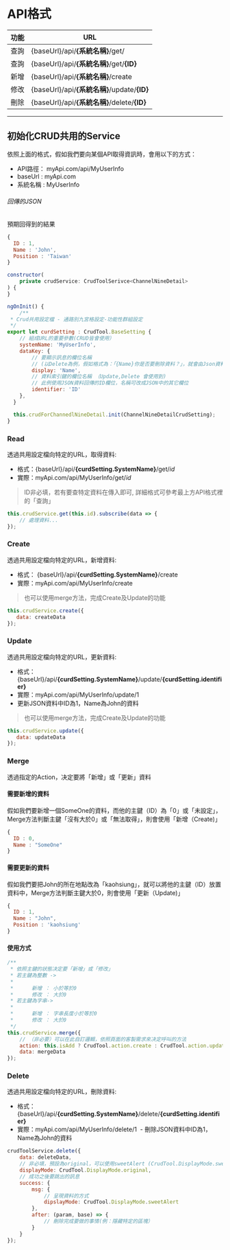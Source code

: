 # API格式

| 功能 	| URL                                      	| 
| ---- | ---- |
| 查詢 	| {baseUrl}/api/**{系統名稱}**/get/             	|
| 查詢  	| {baseUrl}/api/**{系統名稱}**/get/**{ID}**             	|
| 新增 	| {baseUrl}/api/**{系統名稱}**/create          	| 
| 修改 	| {baseUrl}/api/**{系統名稱}**/update/**{ID}** 	| 
| 刪除 	| {baseUrl}/api/**{系統名稱}**/delete/**{ID}** 	| 

---


## 初始化CRUD共用的Service
依照上面的格式，假如我們要向某個API取得資訊時，會用以下的方式： 
 - API路徑： myApi.com/api/MyUserInfo  
  - baseUrl : myApi.com  
  - 系統名稱 : MyUserInfo
  
###### 回傳的JSON
預期回得到的結果

``` js
{
  ID : 1,
  Name : 'John',
  Position : 'Taiwan'
}
```

``` js
constructor(
	private crudService: CrudToolSerivce<ChannelNineDetail>
) {
}

ngOnInit() {
	/**
 * Crud共用設定檔 - 通路別九宮格設定-功能性群組設定
 */
export let curdSetting : CrudTool.BaseSetting {
	// 組成URL的重要參數(CRUD皆會使用）
    systemName: 'MyUserInfo',
    dataKey: {
        // 要顯示訊息的欄位名稱 
        // (以Delete為例，假如格式為：「{Name}你是否要刪除資料？」，就會由Json資料產生：「John你是否要刪除資料？」的訊息）
        display: 'Name',
        // 資料索引鍵的欄位名稱 （Update,Delete 會使用到)
        // 此例使用JSON資料回傳的ID欄位，名稱可改成JSON中的其它欄位
        identifier: 'ID'
    },
  }

  this.crudForChannedlNineDetail.init(ChannelNineDetailCrudSetting);
}
```

### Read

透過共用設定檔向特定的URL，取得資料:
 - 格式：{baseUrl}/api/**{curdSetting.SystemName}**/get/*id*
 - 實際：myApi.com/api/MyUserInfo/get/*id*
 
> ID非必填，若有要查特定資料在傳入即可, 詳細格式可參考最上方API格式裡的「查詢」
 
``` js
this.crudService.get(this.id).subscribe(data => {
    // 處理資料...
});
```

### Create

透過共用設定檔向特定的URL，新增資料:
 - 格式： {baseUrl}/api/**{curdSetting.SystemName}**/create 
 - 實際：myApi.com/api/MyUserInfo/create

> 也可以使用merge方法，完成Create及Update的功能

``` js
this.crudService.create({
   data: createData
});
```

### Update

透過共用設定檔向特定的URL，更新資料:
- 格式：{baseUrl}/api/**{curdSetting.SystemName}**/update/**{curdSetting.identifier}**
- 實際：myApi.com/api/MyUserInfo/update/1
 - 更新JSON資料中ID為1，Name為John的資料
 
> 也可以使用merge方法，完成Create及Update的功能

``` js
this.crudService.update({
   data: updateData
});
```

### Merge

透過指定的Action，决定要將「新增」或「更新」資料

#### 需要新增的資料
假如我們要新增一個SomeOne的資料，而他的主鍵（ID）為「0」或「未設定」，Merge方法判斷主鍵「沒有大於0」或「無法取得」，則會使用「新增（Create)」

```js
{
  ID : 0,
  Name : "SomeOne"
}
```
#### 需要更新的資料
假如我們要把John的所在地點改為「kaohsiung」，就可以將他的主鍵（ID）放置資料中，Merge方法判斷主鍵大於0，則會使用「更新（Update)」
```js
{
  ID : 1,
  Name : "John",
  Position : 'kaohsiung'
}
```

#### 使用方式
``` js
/**
 * 依照主鍵的狀態决定要「新增」或「修改」    
 * 若主鍵為整數 -> 
 * 
 *      新增 ： 小於等於0
 *      修改 ： 大於0    
 * 若主鍵為字串-> 
 * 
 *      新增 ： 字串長度小於等於0
 *      修改 ： 大於0
 */
this.crudService.merge({
	// （非必要）可以在此自訂邏輯，依照頁面的客製需求來决定呼叫的方法
	action: this.isAdd ? CrudTool.action.create : CrudTool.action.update,
	data: mergeData
});
```

### Delete

透過共用設定檔向特定的URL，刪除資料:
- 格式：{baseUrl}/api/**{curdSetting.SystemName}**/delete/**{curdSetting.identifier}**
- 實際：myApi.com/api/MyUserInfo/delete/1
  - 刪除JSON資料中ID為1，Name為John的資料

``` js
crudToolService.delete({
	data: deleteData,
    // 非必填，預設為original，可以使用sweetAlert (CrudTool.DisplayMode.sweetAlert）
	displayMode: CrudTool.DisplayMode.original,
    // 成功之後要跳出的訊息
	success: {
		msg: {
        	// 呈現資料的方式
			dipslayMode: CrudTool.DisplayMode.sweetAlert
		},
		after: (param, base) => {
			// 刪除完成要做的事情(例：隱藏特定的區塊）			
		}
	}
});
```
